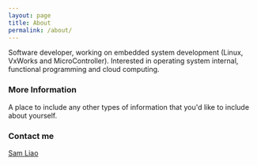 ```yaml
---
layout: page
title: About
permalink: /about/
---
```


Software developer, working on embedded system development (Linux, VxWorks and MicroController). Interested in operating system internal, functional programming and cloud computing.

### More Information

A place to include any other types of information that you'd like to include about yourself. 

### Contact me

[Sam Liao](mailto:phyomh@gmail.com)
